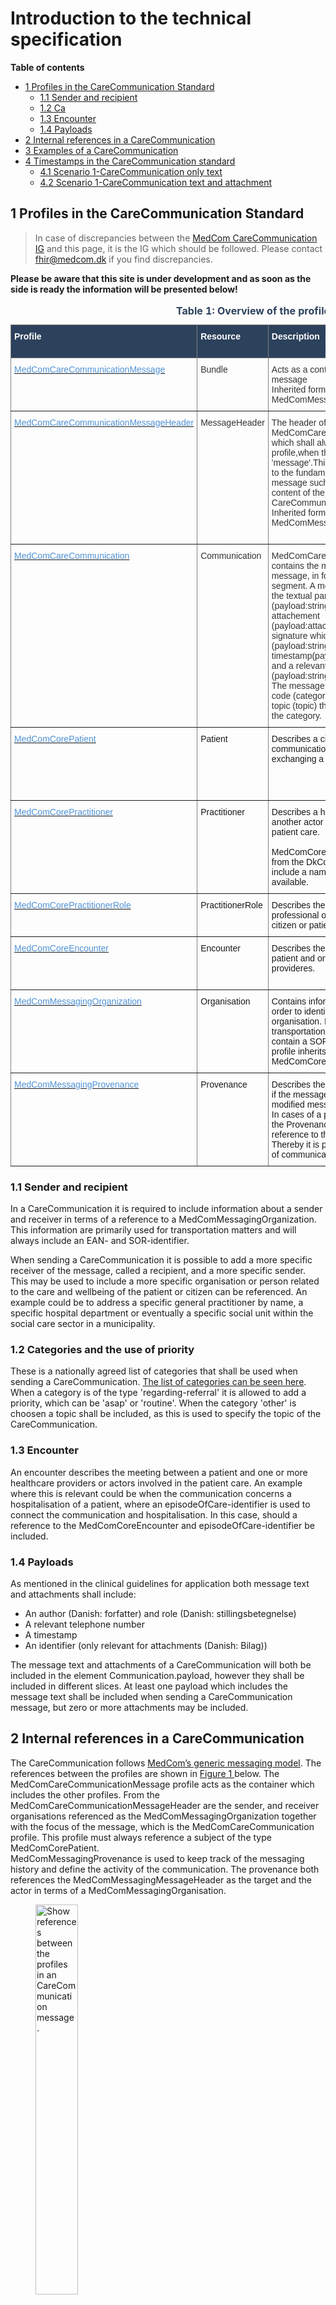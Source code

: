 # Introduction to the technical specification

**Table of contents**
* [1 Profiles in the CareCommunication Standard](#1-profiles-in-the-carecommunication-standard)
  * [1.1 Sender and recipient](#11-sender-and-recipient)
  * [1.2 Ca](#12-categories-and-the-use-of-priority)
  * [1.3 Encounter](#13-encounter)
  * [1.4 Payloads](#14-payloads)
* [2 Internal references in a CareCommunication](#2-internal-references-in-a-carecommunication)
* [3 Examples of a CareCommunication](#3-examples-of-a-carecommunication)
* [4 Timestamps in the CareCommunication standard](#4-timestamps-in-the-carecommunication-standard)
  * [4.1 Scenario 1-CareCommunication only text](#41-scenario-1--carecommunication-only-text)
  * [4.2 Scenario 1-CareCommunication text and attachment](#42-scenario-2--carecommunication-text-and-attachment)

## 1 Profiles in the CareCommunication Standard 


> In case of discrepancies between the <a href="https://medcomfhir.dk/ig/carecommunication/" target="_blank">MedCom CareCommunication IG</a> and this page, it is the IG which should be followed. Please contact <fhir@medcom.dk> if you find discrepancies.

<b>Please be aware that this site is under development and as soon as the side is ready the information will be presented below! </b>

<style type="text/css">
.tg  {border-collapse:collapse;border-spacing:0;}
.tg td{border-color:black;border-style:solid;border-width:1px;font-family:Arial, sans-serif;font-size:14px;
  overflow:hidden;padding:10px 5px;word-break:normal;}
.tg th{border-color:black;border-style:solid;border-width:1px;font-family:Arial, sans-serif;font-size:14px;
  font-weight:normal;overflow:hidden;padding:10px 5px;word-break:normal;}
.tg .tg-lc33{background-color:#2c415c;border-color:inherit;color:#ffffff;text-align:left;vertical-align:top}
.tg .tg-0pky{border-color:inherit;text-align:left;vertical-align:top}
@media screen and (max-width: 767px) {.tg {width: auto !important;}.tg col {width: auto !important;}.tg-wrap {overflow-x: auto;-webkit-overflow-scrolling: touch;}}</style>
<div class="tg-wrap"><table class="tg">
<caption style="color:#2c415c; font-weight:bold; text-align:center"> Table 1: Overview of the profiles in the CareCommunication standard</caption>
<thead>
  <tr>
    <th class="tg-lc33"><span style="font-weight:bold">Profile</span></th>
    <th class="tg-lc33"><span style="font-weight:bold">Resource</span></th>
    <th class="tg-lc33"><span style="font-weight:bold">Description</span></th>
    <th class="tg-lc33"><span style="font-weight:bold">MustSupport elements</span></th>
    <th class="tg-lc33"><span style="font-weight:bold">Implementation Guide Origin</span></th>
  </tr>
</thead>
<tbody>
  <tr>
    <td class="tg-0pky"><a href="https://build.fhir.org/ig/medcomdk/dk-medcom-carecommunication/StructureDefinition-medcom-careCommunication-message.html"><span style="text-decoration:none;color:#5093D6">MedComCareCommunicationMessage</span></a></td>
    <td class="tg-0pky"><span style="color:#333">Bundle</span></td>
    <td class="tg-0pky"><span style="color:#333">Acts as a container for the content of the message</span><br><span style="color:#333">Inherited form the MedComMessagingMessage</span></td>
    <td class="tg-0pky"><span style="color:#333">Id</span><br><span style="color:#333">Type</span><br><span style="color:#333">Timestamp</span><br><span style="color:#333">Entry</span><br></td>
    <td class="tg-0pky"><span style="color:#333">CareCommunication</span></td>
  </tr>
  <tr>
    <td class="tg-0pky"><a href="https://build.fhir.org/ig/medcomdk/dk-medcom-carecommunication/StructureDefinition-medcom-careCommunication-messageHeader.html"><span style="text-decoration:none;color:#5093D6">MedComCareCommunicationMessageHeader</span></a></td>
    <td class="tg-0pky"><span style="color:#333">MessageHeader</span></td>
    <td class="tg-0pky"><span style="color:#333">The header of a MedComCareCommunication message, which shall always be the first referenced profile,when the type of the Bundle is 'message'.This profile holds references to the fundamental information in a message such as sender, receiver, the content of the message in terms of the CareCommunication profile.</span><br><span style="color:#333">Inherited form the MedComMessagingMessageHeader</span></td>
    <td class="tg-0pky"><span style="color:#333">Id</span><br><span style="color:#333">Text</span><br><span style="color:#333">Event[x]:eventCoding</span><br><span style="color:#333">destination:All Slices.use</span><br><span style="color:#333">Destination:primary</span><br> <span style="color:#333">Destination:primary.use</span><br> <span style="color:#333">Destination:primary.endpoint</span><br> <span style="color:#333">Destination:primary.receiver</span><br>  <span style="color:#333">Sender</span><br><span style="color:#333">Source</span><br><span style="color:#333">Source.endpoint</span><br><span style="color:#333">Focus</span></td>
    <td class="tg-0pky"><span style="color:#333">CareCommunication</span></td>
  </tr>
  <tr>
    <td class="tg-0pky"><a href="https://build.fhir.org/ig/medcomdk/dk-medcom-carecommunication/StructureDefinition-medcom-careCommunication-communication.html"><span style="text-decoration:none;color:#5093D6">MedComCareCommunication</span></a></td>
    <td class="tg-0pky"><span style="color:#333">Communication</span></td>
    <td class="tg-0pky"><span style="color:#333">MedComCareCommunication profile contains the main content of the message, in form of a message segment. A message segment consist of the textual part (payload:string.content[x]) or an attachement (payload:attachment.content[x]) and a signature which includes an author (payload:string.extension.author), a timestamp(payload:string.extension:date) and a relevant telephonenumber (payload:string.extension.authorContact). The message shall include a category code (category) and it may include a topic (topic) that supports and elaborates the category. </span></td>
    <td class="tg-0pky"><span style="color:#333">Status</span><br><span style="color:#333">Category</span><br><span style="color:#333">Priority</span><br><span style="color:#333">Subject</span><br><span style="color:#333">Topic</span><br><span style="color:#333">Encounter</span><br><span style="color:#333">Sent (dateTime)</span><br><span style="color:#333">Recipient</span><br><span style="color:#333">Sender</span><br><span style="color:#333">Slices for payload</span><br> <span style="color:#333">payload:string.content[x]</span><br> <span style="color:#333">payload:attachment.content[x]</span><br> <span style="color:#333">payload:string.extension:author</span><br> <span style="color:#333">payload:string.extension:authorContact</span> <span style="color:#333">payload:string.extension:date</span> </td>
    <td class="tg-0pky"><span style="color:#333">CareCommunication</span></td>
  </tr>
  <tr>
    <td class="tg-0pky"><a href="https://medcomfhir.dk/ig/core/StructureDefinition-medcom-core-patient.html"><span style="text-decoration:none;color:#5093D6">MedComCorePatient</span></a></td>
    <td class="tg-0pky">Patient</td>
    <td class="tg-0pky">Describes a citizen or patient which the communication concerns, when exchanging a CareCommunication.</td>
    <td class="tg-0pky">Id<br>Identifier(CPR-number)<br>Name<br>Address<br>Telecom<br>Deceased[x]</td>
    <td class="tg-0pky">Core</td>
  </tr>
  <tr>
    <td class="tg-0pky"><a href="https://medcomfhir.dk/ig/core/StructureDefinition-medcom-core-practitioner.html"><span style="text-decoration:none;color:#5093D6">MedComCorePractitioner</span></a></td>
    <td class="tg-0pky">Practitioner</td>
    <td class="tg-0pky">Describes a healthcare professional or another actor involved in citizen or patient care. <br><br>MedComCorePractitioner is inherited from the DkCorePractitioner, and shall include a name of the practitioner if it is available. <br></td>
    <td class="tg-0pky">Name </td>
    <td class="tg-0pky">Core</td>
  </tr>
  <tr>
    <td class="tg-0pky"><a href="https://medcomfhir.dk/ig/core/StructureDefinition-medcom-core-practitionerrole.html"><span style="text-decoration:none;color:#5093D6">MedComCorePractitionerRole</span></a></td>
    <td class="tg-0pky">PractitionerRole</td>
    <td class="tg-0pky">Describes the role of a healthcare professional or another actor involved in citizen or patient care. </td>
    <td class="tg-0pky">Practitioner </td>
    <td class="tg-0pky">Core</td>
  </tr>
  <tr>
    <td class="tg-0pky"><a href="https://medcomfhir.dk/ig/core/StructureDefinition-medcom-core-encounter.html"><span style="text-decoration:none;color:#5093D6">MedComCoreEncounter</span></a></td>
    <td class="tg-0pky">Encounter</td>
    <td class="tg-0pky">Describes the interaction between a patient and one or more healthcare provideres.</td>
    <td class="tg-0pky">Status<br>Class<br>Subject<br>episodeOfCare-identifier</td>
    <td class="tg-0pky">Core</td>
  </tr>
  <tr>
    <td class="tg-0pky"><a href="https://medcomfhir.dk/ig/messaging/StructureDefinition-medcom-messaging-organization.html"><span style="text-decoration:none;color:#5093D6">MedComMessagingOrganization</span></a></td>
    <td class="tg-0pky">Organisation</td>
    <td class="tg-0pky">Contains information which is useful in order to identify a sender or receiver organisation. It is primarily used for transportation matters, why it shall contain a SOR- and EAN-identifier. This profile inherits from MedComCoreOrganization.</td>
    <td class="tg-0pky">Id<br>Identifier(SOR-id)<br>Identifier(EAN-id)<br>Name</td>
    <td class="tg-0pky">Core</td>
  </tr>
  <tr>
    <td class="tg-0pky"><a href="https://medcomfhir.dk/ig/messaging/StructureDefinition-medcom-messaging-provenance.html"><span style="text-decoration:none;color:#5093D6">MedComMessagingProvenance</span></a></td>
    <td class="tg-0pky">Provenance</td>
    <td class="tg-0pky">Describes the activity of a message, e.g. if the message is a new message or modified message<br>In cases of a previously send message the Provenance resource holds a reference to the this message.<br>Thereby it is possible to get an overview of communication about a patient.</td>
    <td class="tg-0pky">Id<br>Target<br>OccurredDateTime<br>Timestamps<br>Activity<br>Agent<br>Entity (reference to the previous message)</td>
    <td class="tg-0pky">Messaging</td>
  </tr>
</tbody>
</table></div>



### 1.1 Sender and recipient
In a CareCommunication it is required to include information about a sender and receiver in terms of a reference to a MedComMessagingOrganization. This information are primarily used for transportation matters and will always include an EAN- and SOR-identifier.

When sending a CareCommunication it is possible to add a more specific receiver of the message, called a recipient, and a more specific sender. This may be used to include a more specific organisation or person related to the care and wellbeing of the patient or citizen can be referenced. An example could be to address a specific general practitioner by name, a specific hospital department or eventually a specific social unit within the social care sector in a municipality.

### 1.2 Categories and the use of priority
These is a nationally agreed list of categories that shall be used when sending a CareCommunication. <a href="https://build.fhir.org/ig/medcomdk/dk-medcom-terminology/CodeSystem-medcom-careCommunication-categoryCodes.html">The list of categories can be seen here</a>. When a category is of the type 'regarding-referral' it is allowed to add a priority, which can be 'asap' or 'routine'. When the category 'other' is choosen a topic shall be included, as this is used to specify the topic of the CareCommunication.

### 1.3 Encounter
An encounter describes the meeting between a patient and one or more healthcare providers or actors involved in the patient care. An example where this is relevant could be when the communication concerns a hospitalisation of a patient, where an episodeOfCare-identifier is used to connect the communication and hospitalisation. In this case, should a reference to the MedComCoreEncounter and episodeOfCare-identifier be included.

### 1.4 Payloads
As mentioned in the clinical guidelines for application both message text and attachments shall include:
* An author (Danish: forfatter) and role (Danish: stillingsbetegnelse)
* A relevant telephone number
* A timestamp
* An identifier (only relevant for attachments (Danish: Bilag))

The message text and attachments of a CareCommunication will both be included in the element Communication.payload, however they shall be included in different slices. At least one payload which includes the message text shall be included when sending a CareCommunication message, but zero or more attachments may be included.

## 2 Internal references in a CareCommunication 
The CareCommunication follows [MedCom’s generic messaging model](https://medcomdk.github.io/dk-medcom-messaging/assets/documents/Intro-Technical-Spec-ENG.html).
The references between the profiles are shown in  <a href="#Fig1" rel="noopener noreferrer"> Figure 1 </a> below. The MedComCareCommunicationMessage profile acts as the container which includes the other profiles. From the MedComCareCommunicationMessageHeader are the sender, and receiver organisations referenced as the MedComMessagingOrganization together with the focus of the message, which is the MedComCareCommunication profile. This profile must always reference a subject of the type MedComCorePatient.<br> 
MedComMessagingProvenance is used to keep track of the messaging history and define the activity of the communication. The provenance both references the MedComMessagingMessageHeader as the target and the actor in terms of a MedComMessagingOrganisation. 

 <!-- Additionally, contain the message text and attachment if they are included -->
<figure>
<img src="../images/CareCommunication.svg" alt="Show references between the profiles in an CareCommunication message." style="width:40%" id="Fig1">
<figcaption text-align="center"><b>Figure 1: Structure of the CareCommunication.</b> </figcaption>
</figure>
<br><br>

## 3 Examples of a CareCommunication 

<a href="#Fig2" rel="noopener noreferrer"> Figure 2 </a> is a simplified example of a new message, where <a href="#Fig3" rel="noopener noreferrer"> Figure 3 </a> is a simplified example of a CareCommunication message which includes an attachment, recipient and sender as well as a reference to an encounter, and finally <a href="#Fig4" rel="noopener noreferrer"> Figure 4 </a> is a simplified example of a reply to the new message.

<a href="#Fig2" rel="noopener noreferrer"> Figure 2 </a> and <a href="#Fig4" rel="noopener noreferrer"> Figure 4 </a> both includes the required content, where <a href="#Fig3" rel="noopener noreferrer"> Figure 3 </a> also includes some MustSupport elements that are not required. There is a difference between the required elements and MustSupport elements, as the required element always shall be included in a message. MustSupport elements must be included if they are present in the sender's system and the receiver must be able to handle the information if it is included. Thus, there is a discrepancy between the elements mentioned in the table above and the figures. 
More examples for CareCommunication in both XML and JSON format can be found on  MedComCareCommunicationMessage profile. 
<a href="https://build.fhir.org/ig/medcomdk/dk-medcom-carecommunication/StructureDefinition-medcom-careCommunication-message-examples.html" target="_blank">Click here to see all examples for MedComCareCommunicationMessage.</a>
 
  > Note: IT vendors cannot assume any specific order of the resources in a message. 

<figure>
<img src="../images/CCNewMessage.svg" alt="Simplified example: New message" style="width: 55%" id="Fig2">
<figcaption text-align = "center"><b>Figure 2: Simplified example: New message </b></figcaption>
</figure>

<figure>
<img src="../images/CCNewMessageAtt.svg" alt="Simplified example: New message with attachment" style="width: 55%" id="Fig3">
<figcaption text-align = "center"><b>Figure 3: Simplified example: New message with attachment </b></figcaption>
</figure>
<br><br>

<figure>
<img src="../images/CCreplyMessage.svg" alt="Simplified example: Reply message" style="width: 55%" id="Fig4">
<figcaption text-align = "center"><b>Figure 4: Simplified example: Reply message </b></figcaption>
</figure>
<br><br>

## 4 Timestamps in the CareCommunication 

The CareCommunication contains six important time stamps:
	· Bundle.timestamp
	· Provenance.recorded
	· Provenance.occuredDateTime[x]
	· Communication.payload:attachment.extension:date
	· Communication.payload:string.extension:date
 
The six time stamps are registered at different times when the CareCommunication is generated. 
 

### 4.1 Scenario 1- CareCommunication only text 

If the CareCommunication only contains a message text, shall the timestamps be registered as follow: 
The healthcare professional writes the message text, and the text is saved. This is when the first time stamp, Communication.payload:string.extension:date is registered. The healthcare professional then presses "send" button and the Communication.sent time stamp is registered. 
 
Immediately after is the CareCommunication message generated and Bundle.timestamp is registered. When CareCommunication message is sent the Provenance.occuredDateTime[x] and Provenance.recorded time stamp are registered. Note that the Provenance.occuredDateTime[x] is a human readable, where Provenance.recorded is a system readable.

<figure>
<img src="../images/cc_ONLY_TEXT.svg" alt="Simplified example: CareCommunication text only." style="width: 55%" id="Fig5">
<figcaption text-align = "center"><b>Figure 5: Simplified example:CareCommunication text only </b></figcaption>
</figure>


### 4.2 Scenario 2- CareCommunication text and attachment 

If the CareCommunication contains a message text and one or more attachments, the timestamps shallbe registered as follow: 
The healthcare professional writes the message text, and the text is saved. This is when the first time stamp, Communication.payload:string.extension:date is registered. 
Either before or after writing the message text will the healthcare professional establish the attachment. It is recommended that the timestamp for when the attachment is completed is registered as Communication.payload:attachment.extension:date. But in case this timestamp is not available, shall the timestamp for when the healthcare professional attached the attachment be registered as Communication.payload:attachment.extension:date.
 
The healthcare professional then presses "send" button and the Communication.sent timestamp is registered. 
 
Immediately after is the CareCommunication message generated and Bundle.timestamp is registered. When CareCommunication message is sent the Provenance.occuredDateTime[x] and Provenance.recorded time stamp are registered. Note that the Provenance.occuredDateTime[x] is a human readable, where Provenance.recorded is a system readable.

<figure>
<img src="../images/cc_textAttachment.svg" alt="Simplified example: CareCommunication text and attachment." style="width: 55%" id="Fig6">
<figcaption text-align = "center"><b>Figure 6: Simplified example:CareCommunication text and Attachment </b></figcaption>
</figure>
